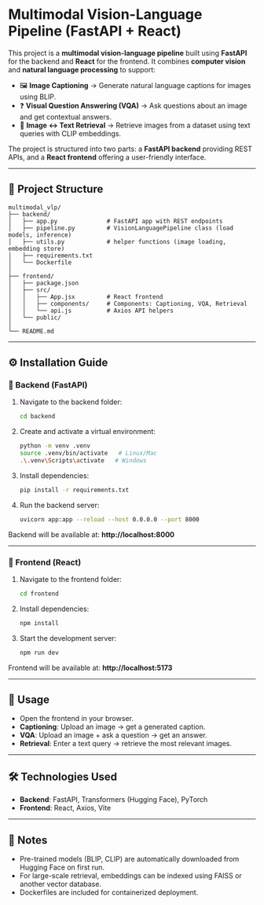 # Multimodal Vision-Language Pipeline (FastAPI + React)

This project is a **multimodal vision-language pipeline** built using **FastAPI** for the backend and **React** for the frontend. It combines **computer vision** and **natural language processing** to support:

- 🖼️ **Image Captioning** → Generate natural language captions for images using BLIP.
- ❓ **Visual Question Answering (VQA)** → Ask questions about an image and get contextual answers.
- 🔎 **Image ↔ Text Retrieval** → Retrieve images from a dataset using text queries with CLIP embeddings.

The project is structured into two parts: a **FastAPI backend** providing REST APIs, and a **React frontend** offering a user-friendly interface.

---

## 📂 Project Structure
```
multimodal_vlp/
├── backend/
│   ├── app.py              # FastAPI app with REST endpoints
│   ├── pipeline.py         # VisionLanguagePipeline class (load models, inference)
│   ├── utils.py            # helper functions (image loading, embedding store)
│   ├── requirements.txt
│   └── Dockerfile
│
├── frontend/
│   ├── package.json
│   ├── src/
│   │   ├── App.jsx         # React frontend
│   │   ├── components/     # Components: Captioning, VQA, Retrieval
│   │   └── api.js          # Axios API helpers
│   └── public/
│
└── README.md
```

---

## ⚙️ Installation Guide

### 🔹 Backend (FastAPI)
1. Navigate to the backend folder:
   ```bash
   cd backend
   ```

2. Create and activate a virtual environment:
   ```bash
   python -m venv .venv
   source .venv/bin/activate   # Linux/Mac
   .\.venv\Scripts\activate   # Windows
   ```

3. Install dependencies:
   ```bash
   pip install -r requirements.txt
   ```

4. Run the backend server:
   ```bash
   uvicorn app:app --reload --host 0.0.0.0 --port 8000
   ```

Backend will be available at: **http://localhost:8000**

---

### 🔹 Frontend (React)
1. Navigate to the frontend folder:
   ```bash
   cd frontend
   ```

2. Install dependencies:
   ```bash
   npm install
   ```

3. Start the development server:
   ```bash
   npm run dev
   ```

Frontend will be available at: **http://localhost:5173**

---

## 🚀 Usage
- Open the frontend in your browser.
- **Captioning**: Upload an image → get a generated caption.
- **VQA**: Upload an image + ask a question → get an answer.
- **Retrieval**: Enter a text query → retrieve the most relevant images.

---

## 🛠️ Technologies Used
- **Backend**: FastAPI, Transformers (Hugging Face), PyTorch
- **Frontend**: React, Axios, Vite

---

## 📌 Notes
- Pre-trained models (BLIP, CLIP) are automatically downloaded from Hugging Face on first run.
- For large-scale retrieval, embeddings can be indexed using FAISS or another vector database.
- Dockerfiles are included for containerized deployment.
